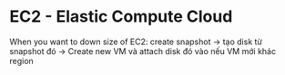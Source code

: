 # EC2 - Elastic Compute Cloud

When you want to down size of EC2:
create snapshot -> tạo disk từ snapshot đó -> Create new VM và attach disk đó vào nếu VM mới khác region
